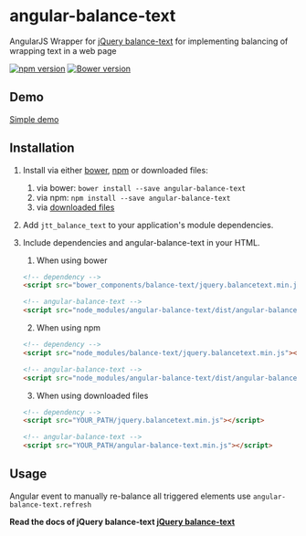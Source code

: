 # angular-balance-text
AngularJS Wrapper for [jQuery balance-text](https://github.com/adobe-webplatform/balance-text) for implementing balancing of wrapping text in a web page

[![npm version](https://badge.fury.io/js/angular-balance-text.svg)](https://badge.fury.io/js/angular-balance-text)
[![Bower version](https://badge.fury.io/bo/angular-balance-text.svg)](https://badge.fury.io/bo/angular-balance-text)

## Demo
[Simple demo](https://rawgit.com/JohnnyTheTank/angular-balance-text/master/demo/index.html)

## Installation

1. Install via either [bower](http://bower.io/), [npm](https://www.npmjs.com/) or downloaded files:
    1. via bower: `bower install --save angular-balance-text`
    2. via npm: `npm install --save angular-balance-text`
    3. via [downloaded files](https://github.com/JohnnyTheTank/angular-balance-text/zipball/master)
2. Add `jtt_balance_text` to your application's module dependencies.
3. Include dependencies and angular-balance-text in your HTML.
    1. When using bower
    ```html
    <!-- dependency -->
    <script src="bower_components/balance-text/jquery.balancetext.min.js"></script>

    <!-- angular-balance-text -->
    <script src="node_modules/angular-balance-text/dist/angular-balance-text.min.js"></script>
    ```
    2. When using npm
    ```html
    <!-- dependency -->
    <script src="node_modules/balance-text/jquery.balancetext.min.js"></script>

    <!-- angular-balance-text -->
    <script src="node_modules/angular-balance-text/dist/angular-balance-text.min.js"></script>
    ```

    3. When using downloaded files
    ```html
    <!-- dependency -->
    <script src="YOUR_PATH/jquery.balancetext.min.js"></script>

    <!-- angular-balance-text -->
    <script src="YOUR_PATH/angular-balance-text.min.js"></script>
    ```

## Usage

Angular event to manually re-balance all triggered elements use `angular-balance-text.refresh`

**Read the docs of jQuery balance-text [jQuery balance-text](https://github.com/adobe-webplatform/balance-text)**


